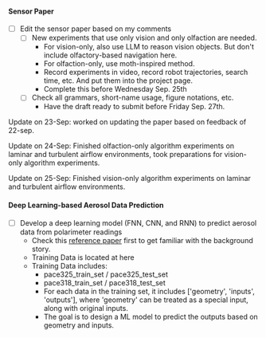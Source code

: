 #### Sensor Paper
* [ ] Edit the sensor paper based on my comments
  * [ ] New experiments that use only vision and only olfaction are needed.
    * For vision-only, also use LLM to reason vision objects. But don't include olfactory-based navigation here. 
    * For olfaction-only, use moth-inspired method. 
    * Record experiments in video, record robot trajectories, search time, etc. And put them into the project page. 
    * Complete this before Wednesday Sep. 25th
  * [ ] Check all grammars, short-name usage, figure notations, etc. 
    * Have the draft ready to submit before Friday Sep. 27th. 

Update on 23-Sep: worked on updating the paper based on feedback of 22-sep.  

Update on 24-Sep: Finished olfaction-only algorithm experiments on laminar and turbulent airflow environments, took preparations for vision-only algorithm experiments.  

Update on 25-Sep: Finished vision-only algorithm experiments on laminar and turbulent airflow environments.



#### Deep Learning-based Aerosol Data Prediction
* [ ] Develop a deep learning model (FNN, CNN, and RNN) to predict aerosol data from polarimeter readings
  * Check this [reference paper](./../../../Reference/pacc-mapp_algorithm.pdf) first to get familiar with the background story. 
  * Training Data is located at here
  * Training Data includes:
    * pace325_train_set / pace325_test_set
    * pace318_train_set / pace318_test_set
    * For each data in the training set, it includes \['geometry', 'inputs', 'outputs'\], where 'geometry' can be treated as a special input, along with original inputs. 
    * The goal is to design a ML model to predict the outputs based on geometry and inputs. 
